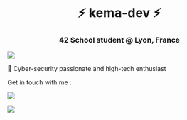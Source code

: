 <h1 align="center">⚡ kema-dev ⚡</h1>
<h3 align="center">42 School student @ Lyon, France</h3>

<a align="center" href="https://github.com/JaeSeoKim/badge42"><img align="center" src="https://badge42.herokuapp.com/api/stats/jjourdan?darkmode=true"></a>

👥 Cyber-security passionate and high-tech enthusiast

Get in touch with me :

<a href="https://www.linkedin.com/in/jeremy-jourdan-kemadev/"><img src="https://img.shields.io/badge/LinkedIn-0077B5?style=for-the-badge&logo=linkedin&logoColor=white"></a>

<a href="mailto:jjourdan@student.42lyon.fr"><img src="https://img.shields.io/badge/Gmail-D14836?style=for-the-badge&logo=gmail&logoColor=white"></a>
